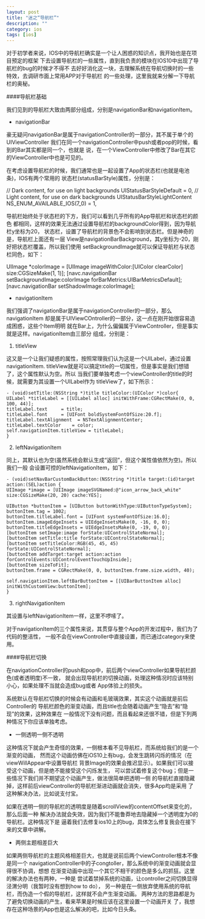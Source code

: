 ```yaml
---
layout: post
title: "迷之“导航栏”"
description: ""
category: ios
tags: [ios]
---
```


对于初学者来说，IOS中的导航栏确实是一个让人困惑的知识点，我开始也是在项目预定的框架
下去设置导航栏的一些属性，直到我负责的模块在IOS10中出现了导航栏的bug的时候才不得不
去好好消化这一块，去理解系统在导航切换时的一些特效，去调研市面上常用APP对于导航栏
的一些处理，这里我就来分解一下导航栏的奥秘。

####导航栏基础

我们见到的导航栏大致由两部分组成，分别是navigationBar和navigationItem。

* navigationBar

豪无疑问navigationBar是属于navigationController的一部分，其不属于单个的UIViewController
我们在同一个navigationController中push或者pop的时候，看到的Bar其实都是同一个，也就是
说，在一个ViewController中修改了Bar在其它的ViewController中也是可见的。

在考虑设置导航栏的时候，我们通常也是一起设置了App的状态栏(也就是电池条)，IOS有两个常用的
状态栏(statusBarStyle)属性，分别是：

// Dark content, for use on light backgrounds
UIStatusBarStyleDefault         = 0,
// Light content, for use on dark backgrounds
UIStatusBarStyleLightContent     NS_ENUM_AVAILABLE_IOS(7_0) = 1,

导航栏始终处于状态栏的下方，我们可以看到几乎所有的App导航栏和状态栏的颜色
都相同，这样的效果无法通过设置导航栏的backgroundColor得到，因为导航栏y坐标为20，
状态栏，设置了导航栏的背景色不会影响到状态栏。但是神奇的是，导航栏上面还有一层
View是navigationBarBackground，其y坐标为-20，刚好把状态栏覆盖，所以我们使用
setBackgroundImage就可以保证导航栏与状态栏同色，如下：

UIImage *colorImage = [UIImage imageWithColor:[UIColor clearColor] size:CGSizeMake(1, 1)];
[navc.navigationBar setBackgroundImage:colorImage forBarMetrics:UIBarMetricsDefault];
[navc.navigationBar setShadowImage:colorImage];


* navigationItem

我们强调了navigationBar是属于navigationController的一部分，那么navigationItem
却是属于UIViewCOntroller的一部分，这一点在刚开始很容易造成困惑，这些个Item明明
就在Bar上，为什么偏偏属于ViewController，但是事实就是这样。navigationItem由三部分
组成，分别是：

1. titleView

这又是一个让我们疑惑的属性，按照常理我们认为这是一个UILabel，通过设置navigationItem.
titleView就是可以搞定title的一切属性，但是事实是我们想错了，这个属性默认为空。所以
当我们要单独考虑一个viewController的title的时候，就需要为其设置一个UILabel作为
titleView了，如下所示：

```
- (void)setTitle:(NSString *)title titleColor:(UIColor *)color{
UILabel *titleLabel = [[UILabel alloc] initWithFrame:CGRectMake(0, 0, 100, 44)];
titleLabel.text     = title;
titleLabel.font     = [UIFont boldSystemFontOfSize:20.f];
titleLabel.textAlignment  = NSTextAlignmentCenter;
titleLabel.textColor    = color;
self.navigationItem.titleView = titleLabel;
}
```

2. leftNavigationItem

同上，其默认也为空(虽然系统会默认生成“返回”，但这个属性值依然为空)。所以我们一般
会设置可控的leftNavigationItem，如下：

```
- (void)setNavBarCustomBackButton:(NSString *)title target:(id)target action:(SEL)action {
UIImage *image = [UIImage imageSVGNamed:@"icon_arrow_back_white" size:CGSizeMake(20, 20) cache:YES];

UIButton *buttonItem = [UIButton buttonWithType:UIButtonTypeSystem];
buttonItem.tag = 1002;
buttonItem.titleLabel.font = [UIFont systemFontOfSize:16.0];
buttonItem.imageEdgeInsets = UIEdgeInsetsMake(0, -16, 0, 0);
buttonItem.titleEdgeInsets = UIEdgeInsetsMake(0, -19, 0, 0);
[buttonItem setImage:image forState:UIControlStateNormal];
[buttonItem setTitle:title forState:UIControlStateNormal];
[buttonItem setTitleColor:RGB(45, 45, 45) forState:UIControlStateNormal];
[buttonItem addTarget:target action:action forControlEvents:UIControlEventTouchUpInside];
[buttonItem sizeToFit];
buttonItem.frame = CGRectMake(0, 0, buttonItem.frame.size.width, 40);

self.navigationItem.leftBarButtonItem = [[UIBarButtonItem alloc] initWithCustomView:buttonItem];
}
```

3. rightNavigationItem

其设置与leftNavigationItem一样，这里不啰嗦了。

对于navigationItem的三个属性来说，其贯穿与整个App的开发过程中，我们为了代码的整洁性，
一般不会在viewController中直接设置，而已通过category来使用。

####导航栏切换

在navigationController的push和pop中，前后两个viewController如果导航栏颜色(或者透明度)不一致，
就会出现导航栏的切换动画，处理这种情况时应该特别小心，如果处理不当就会造成bug或者
App体验上的损失。

系统默认在导航栏切换的时候会有动画和毛玻璃效果，其实这个动画就是前后Controller的
导航栏颜色的渐变动画，而且title也会随着动画产生“隐去”和“隐现”的效果，这种效果在
一般情况下没有问题，而且看起来还很不错，但是下列两种情况下你应该单独考虑。

* 一侧透明一侧不透明

这种情况下就会产生奇怪的效果，一侧根本看不见导航栏，而系统给我们的是一个渐变的动画，
然而这个动画仿佛在iOS10上有bug，会发生跳转闪烁的情况（在viewWillAppear中设置导航栏
背景Image的效果会推迟显示）。如果我们可以接受这个动画，但是绝不能接受这个闪烁发生，
可以尝试着修复这个bug；但是一些情况下我们并不期望这个动画产生，做法很简单把透明一侧
的导航栏直接隐藏掉，这样前后viewController的导航栏渐进动画就会消失，很多App均是采用
了这种解决办法，比如说支付宝。

如果在透明一侧的导航栏的透明度是随着scrollView的contentOffset来变化的，那么后面一种
解决办法就会失效，因为我们不能鲁莽地去隐藏掉一个透明度为0的导航栏。这种情况下是
逼着我们去修复ios10上的bug，具体怎么修复我会在接下来的文章中讲解。

* 两侧主题相差巨大

如果两侧导航栏的主题风格相差巨大，也就是说前后两个viewController根本不像是同一个
navigationController中的子congtoller，那么系统中的渐变动画就会显得很不协调，想想
在渐变动画中出现一个其它不相干的颜色是多么的抓狂。这里的解决办法也有两种，一种是
尝试着禁掉系统的动画，让controller之间切换显得泾渭分明（我暂时没有想到how to do），
另一种是在一侧放弃使用系统的导航栏，而伪造一个假的导航栏，这样就不会产生渐变动画。
两种方法的思路都是为了避免切换动画的产生，看来苹果是时候应该在这里设置一个动画开关
了，我想存在这种场景的App也是这么解决的吧，比如今日头条。


















































  









  
  
  
  
  
  
  

    
    
    
    
    


    

    































  
  
  
  
  
  
  

  
  
  
  
  
  
  
  

